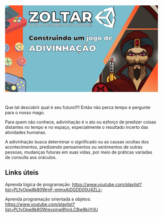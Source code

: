 ![ASTEROIDS](https://github.com/dfilitto/UnityZoltar/blob/main/Zoltar.jpg)

# 

Que tal descobrir qual é seu futuro!!!! Então não perca tempo e pergunte para o nosso mago. 

Para quem não conhece, adivinhação é o ato ou esforço de predizer coisas distantes no tempo e no espaço, especialmente o resultado incerto das atividades humanas. 

A adivinhação busca determinar o significado ou as causas ocultas dos acontecimentos, predizendo pensamentos ou sentimentos de outras pessoas, mudanças futuras em suas vidas, por meio de práticas variadas de consulta aos oráculos.

## Links úteis
Aprenda lógica de programação: https://www.youtube.com/playlist?list=PLfvOpw8k80WrnF-mlmxAiDGDD05U4ZLz-

Aprenda programação orientada a objetos: https://www.youtube.com/playlist?list=PLfvOpw8k80Wreysmw8fonLCBw8kiiYjIU
